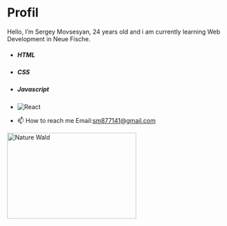 # Profil

 Hello, I’m Sergey Movsesyan, 24 years old and i am currently learning Web Development in Neue Fische.
 - <h5 id="t1" font-color=blue;>HTML</h5>
 - <h5 id="t2">CSS</h5>
 - <h5 id="t3">Javascript</h5>
 - ![React](https://img.shields.io/badge/react-%2320232a.svg?style=for-the-badge&logo=react&logoColor=%2361DAFB) 

- 📫 How to reach me Email:sm877141@gmail.com 
<img src="https://img.freepik.com/free-vector/laptop-with-program-code-isometric-icon-software-development-programming-applications-dark-neon_39422-971.jpg" width=300px; height=200px; alt="Nature Wald"> 

<!---
SergeyMOV/SergeyMOV is a ✨ special ✨ repository because its `README.md` (this file) appears on your GitHub profile.
You can click the Preview link to take a look at your changes.
--->
